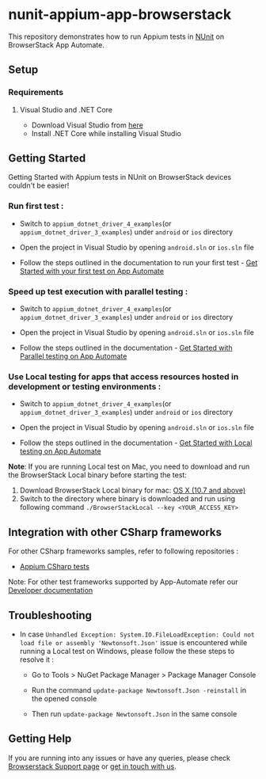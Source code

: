 # nunit-appium-app-browserstack

This repository demonstrates how to run Appium tests in [NUnit](https://nunit.org/) on BrowserStack App Automate.

## Setup

### Requirements

1. Visual Studio and .NET Core

    - Download Visual Studio from [here](https://visualstudio.microsoft.com/)
    - Install .NET Core while installing Visual Studio


## Getting Started

Getting Started with Appium tests in NUnit on BrowserStack devices couldn't be easier!

### **Run first test :**

- Switch to `appium_dotnet_driver_4_examples`(or `appium_dotnet_driver_3_examples`) under `android` or `ios` directory

- Open the project in Visual Studio by opening `android.sln` or `ios.sln` file

- Follow the steps outlined in the documentation to run your first test - [Get Started with your first test on App Automate](https://www.browserstack.com/docs/app-automate/appium/getting-started/c-sharp/nunit)

### **Speed up test execution with parallel testing :**

- Switch to `appium_dotnet_driver_4_examples`(or `appium_dotnet_driver_3_examples`) under `android` or `ios` directory

- Open the project in Visual Studio by opening `android.sln` or `ios.sln` file

- Follow the steps outlined in the documentation - [Get Started with Parallel testing on App Automate](https://www.browserstack.com/docs/app-automate/appium/getting-started/c-sharp/nunit/parallelize-tests)

### **Use Local testing for apps that access resources hosted in development or testing environments :**

- Switch to `appium_dotnet_driver_4_examples`(or `appium_dotnet_driver_3_examples`) under `android` or `ios` directory

- Open the project in Visual Studio by opening `android.sln` or `ios.sln` file

- Follow the steps outlined in the documentation - [Get Started with Local testing on App Automate](https://www.browserstack.com/docs/app-automate/appium/getting-started/c-sharp/nunit/local-testing)

**Note**: If you are running Local test on Mac, you need to download and run the BrowserStack Local binary before starting the test:

 1. Download BrowserStack Local binary for mac: [OS X (10.7 and above)](https://www.browserstack.com/browserstack-local/BrowserStackLocal-darwin-x64.zip)
 2. Switch to the directory where binary is downloaded and run using following command `./BrowserStackLocal --key <YOUR_ACCESS_KEY>`

## Integration with other CSharp frameworks

For other CSharp frameworks samples, refer to following repositories :

- [Appium CSharp tests](https://github.com/browserstack/csharp-appium-app-browserstack)

Note: For other test frameworks supported by App-Automate refer our [Developer documentation](https://www.browserstack.com/docs/)

## Troubleshooting

- In case `Unhandled Exception: System.IO.FileLoadException: Could not load file or assembly 'Newtonsoft.Json'` issue is encountered while running a Local test on Windows, please follow the these steps to resolve it :

    - Go to Tools > NuGet Package Manager > Package Manager Console

    - Run the command `update-package Newtonsoft.Json -reinstall` in the opened console

    - Then run `update-package Newtonsoft.Json` in the same console

## Getting Help

If you are running into any issues or have any queries, please check [Browserstack Support page](https://www.browserstack.com/support/app-automate) or [get in touch with us](https://www.browserstack.com/contact?ref=help).
